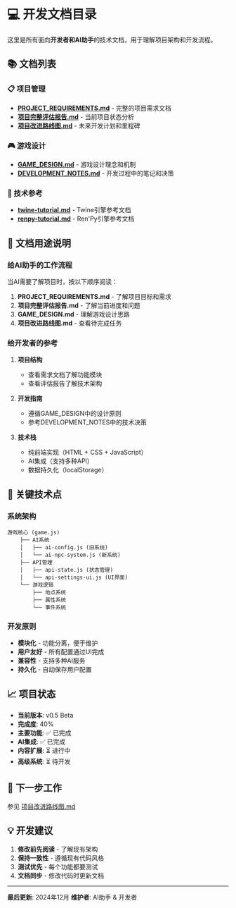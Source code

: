 # 💻 开发文档目录

这里是所有面向**开发者和AI助手**的技术文档，用于理解项目架构和开发流程。

## 📚 文档列表

### 📋 项目管理
- [**PROJECT_REQUIREMENTS.md**](PROJECT_REQUIREMENTS.md) - 完整的项目需求文档
- [**项目完整评估报告.md**](项目完整评估报告.md) - 当前项目状态分析
- [**项目改进路线图.md**](项目改进路线图.md) - 未来开发计划和里程碑

### 🎮 游戏设计
- [**GAME_DESIGN.md**](GAME_DESIGN.md) - 游戏设计理念和机制
- [**DEVELOPMENT_NOTES.md**](DEVELOPMENT_NOTES.md) - 开发过程中的笔记和决策

### 📖 技术参考
- [**twine-tutorial.md**](twine-tutorial.md) - Twine引擎参考文档
- [**renpy-tutorial.md**](renpy-tutorial.md) - Ren'Py引擎参考文档

## 🎯 文档用途说明

### 给AI助手的工作流程

当AI需要了解项目时，按以下顺序阅读：
1. **PROJECT_REQUIREMENTS.md** - 了解项目目标和需求
2. **项目完整评估报告.md** - 了解当前进度和问题
3. **GAME_DESIGN.md** - 理解游戏设计思路
4. **项目改进路线图.md** - 查看待完成任务

### 给开发者的参考

1. **项目结构**
   - 查看需求文档了解功能模块
   - 查看评估报告了解技术架构

2. **开发指南**
   - 遵循GAME_DESIGN中的设计原则
   - 参考DEVELOPMENT_NOTES中的技术决策

3. **技术栈**
   - 纯前端实现（HTML + CSS + JavaScript）
   - AI集成（支持多种API）
   - 数据持久化（localStorage）

## 🔧 关键技术点

### 系统架构
```
游戏核心 (game.js)
    ├── AI系统
    │   ├── ai-config.js (旧系统)
    │   └── ai-npc-system.js (新系统)
    ├── API管理
    │   ├── api-state.js (状态管理)
    │   └── api-settings-ui.js (UI界面)
    └── 游戏逻辑
        ├── 地点系统
        ├── 属性系统
        └── 事件系统
```

### 开发原则
- **模块化** - 功能分离，便于维护
- **用户友好** - 所有配置通过UI完成
- **兼容性** - 支持多种AI服务
- **持久化** - 自动保存用户配置

## 📈 项目状态

- **当前版本**: v0.5 Beta
- **完成度**: 40%
- **主要功能**: ✅ 已完成
- **AI集成**: ✅ 已完成
- **内容扩展**: ⏳ 进行中
- **高级系统**: ⏳ 待开发

## 🚀 下一步工作

参见 [项目改进路线图.md](项目改进路线图.md)

## 💡 开发建议

1. **修改前先阅读** - 了解现有架构
2. **保持一致性** - 遵循现有代码风格
3. **测试优先** - 每个功能都要测试
4. **文档同步** - 修改代码时更新文档

---

**最后更新**: 2024年12月
**维护者**: AI助手 & 开发者